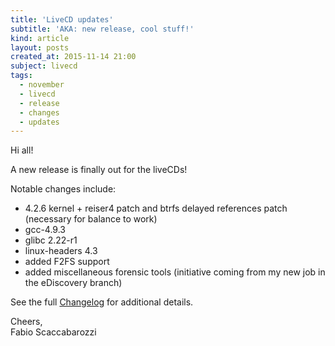 ```yaml
---
title: 'LiveCD updates'
subtitle: 'AKA: new release, cool stuff!'
kind: article
layout: posts
created_at: 2015-11-14 21:00
subject: livecd
tags:
  - november
  - livecd
  - release
  - changes
  - updates
---
```

Hi all!

A new release is finally out for the liveCDs!

Notable changes include:

* 4.2.6 kernel + reiser4 patch and btrfs delayed references patch (necessary for balance to work)
* gcc-4.9.3
* glibc 2.22-r1
* linux-headers 4.3
* added F2FS support
* added miscellaneous forensic tools (initiative coming from my new job in the eDiscovery branch)


See the full [Changelog](/livecd/changelog/) for additional details.


Cheers,  
Fabio Scaccabarozzi

